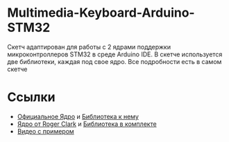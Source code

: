 # Multimedia-Keyboard-Arduino-STM32
Скетч адаптирован для работы с 2 ядрами поддержки микроконтроллеров STM32 в среде Arduino IDE. 
В скетче используется две библиотеки, каждая под свое ядро. Все подробности есть в самом скетче

# Ссылки
* [Официальное Ядро](https://github.com/stm32duino/Arduino_Core_STM32) и [Библиотека к нему](https://github.com/onetransistor/MediaKeyboard)
* [Ядро от Roger Clark](https://github.com/rogerclarkmelbourne/Arduino_STM32) и [Библиотека в комплекте](https://github.com/arpruss/USBComposite_stm32f1)
* [Видео с примером](https://youtu.be/8ygL9tQ9paM)
